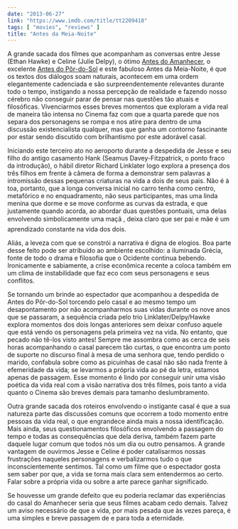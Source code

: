 ```yaml
---
date: "2013-06-27"
link: "https://www.imdb.com/title/tt2209418"
tags: [ "movies", "reviews" ]
title: "Antes da Meia-Noite"
---
```

A grande sacada dos filmes que acompanham as conversas entre Jesse (Ethan Hawke) e Celine (Julie Delpy), o ótimo [Antes do Amanhecer], o excelente [Antes do Pôr-do-Sol] e este fabuloso Antes da Meia-Noite, é que os textos dos diálogos soam naturais, acontecem em uma ordem elegantemente cadenciada e são surpreendentemente relevantes durante todo o tempo, instigando a nossa percepção de realidade e fazendo nosso cérebro não conseguir parar de pensar nas questões tão atuais e filosóficas. Vivenciarmos esses breves momentos que exploram a vida real de maneira tão intensa no Cinema faz com que a quarta parede que nos separa dos personagens se rompa e nos atire para dentro de uma discussão existencialista qualquer, mas que ganha um contorno fascinante por estar sendo discutido com brilhantismo por este adorável casal.

Iniciando este terceiro ato no aeroporto durante a despedida de Jesse e seu filho do antigo casamento Hank (Seamus Davey-Fitzpatrick, o ponto fraco da introdução), o hábil diretor Richard Linklater logo explora a presença dos três filhos em frente à câmera de forma a demonstrar sem palavras a intromissão dessas pequenas criaturas na vida a dois de seus pais. Não é à toa, portanto, que a longa conversa inicial no carro tenha como centro, metafórico e no enquadramento, não seus participantes, mas uma linda menina que dorme e se move conforme as curvas da estrada, e que justamente quando acorda, ao abordar duas questões pontuais, uma delas envolvendo simbolicamente uma maçã , deixa claro que ser pai e mãe é um aprendizado constante na vida dos dois.

Aliás, a leveza com que se constrói a narrativa é digna de elogios. Boa parte desse feito pode ser atribuído ao ambiente escolhido: a iluminada Grécia, fonte de todo o drama e filosofia que o Ocidente continua bebendo. Ironicamente e sabiamente, a crise econômica recente a coloca também em um clima de instabilidade que faz eco com seus personagens e seus conflitos.

Se tornando um brinde ao espectador que acompanhou a despedida de Antes do Pôr-do-Sol torcendo pelo casal e ao mesmo tempo um desapontamento por não acompanharmos suas vidas durante os nove anos que se passaram, a sequência criada pelo trio Linklater/Delpy/Hawke explora momentos dos dois longas anteriores sem deixar confuso aquele que está vendo os personagens pela primeira vez na vida. No entanto, que pecado não tê-los visto antes! Sempre me assombra como as cerca de seis horas acompanhando o casal parecem tão curtas, o que encontra um ponto de suporte no discurso final à mesa de uma senhora que, tendo perdido o marido, confabula sobre como as picuinhas de casal não são nada frente à efemeridade da vida; se levarmos a própria vida ao pé da letra, estamos apenas de passagem. Esse momento é lindo por conseguir unir uma visão poética da vida real com a visão narrativa dos três filmes, pois tanto a vida quanto o Cinema são breves demais para tamanho deslumbramento.

Outra grande sacada dos roteiros envolvendo o instigante casal é que a sua natureza parte das discussões comuns que ocorrem a todo momento entre pessoas da vida real, o que engrandece ainda mais a nossa identificação. Mais ainda, seus questionamentos filosóficos envolvendo a passagem do tempo e todas as consequências que dela deriva, também fazem parte daquele lugar comum que todos nós um dia ou outro pensamos. A grande vantagem de ouvirmos Jesse e Celine é poder catalisarmos nossas frustrações naqueles personagens e verbalizarmos tudo o que inconscientemente sentimos. Tal como um filme que o espectador gosta sem saber por que, a vida se torna mais clara sem entendermos ao certo. Falar sobre a própria vida ou sobre a arte parece ganhar significado.

Se houvesse um grande defeito que eu poderia reclamar das experiências do casal do Amanhecer seria que seus filmes acabam cedo demais. Talvez um aviso necessário de que a vida, por mais pesada que às vezes pareça, é uma simples e breve passagem de e para toda a eternidade.

[Antes do Amanhecer]: /antes-do-amanhecer
[Antes do Pôr-do-Sol]: /antes-do-por-do-sol

